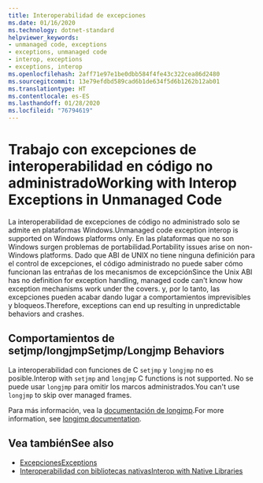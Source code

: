 ```yaml
---
title: Interoperabilidad de excepciones
ms.date: 01/16/2020
ms.technology: dotnet-standard
helpviewer_keywords:
- unmanaged code, exceptions
- exceptions, unmanaged code
- interop, exceptions
- exceptions, interop
ms.openlocfilehash: 2aff71e97e1be0dbb584f4fe43c322cea86d2480
ms.sourcegitcommit: 13e79efdbd589cad6b1de634f5d6b1262b12ab01
ms.translationtype: HT
ms.contentlocale: es-ES
ms.lasthandoff: 01/28/2020
ms.locfileid: "76794619"
---
```

# <a name="working-with-interop-exceptions-in-unmanaged-code"></a><span data-ttu-id="5dcab-102">Trabajo con excepciones de interoperabilidad en código no administrado</span><span class="sxs-lookup"><span data-stu-id="5dcab-102">Working with Interop Exceptions in Unmanaged Code</span></span>

<span data-ttu-id="5dcab-103">La interoperabilidad de excepciones de código no administrado solo se admite en plataformas Windows.</span><span class="sxs-lookup"><span data-stu-id="5dcab-103">Unmanaged code exception interop is supported on Windows platforms only.</span></span> <span data-ttu-id="5dcab-104">En las plataformas que no son Windows surgen problemas de portabilidad.</span><span class="sxs-lookup"><span data-stu-id="5dcab-104">Portability issues arise on non-Windows platforms.</span></span> <span data-ttu-id="5dcab-105">Dado que ABI de UNIX no tiene ninguna definición para el control de excepciones, el código administrado no puede saber cómo funcionan las entrañas de los mecanismos de excepción</span><span class="sxs-lookup"><span data-stu-id="5dcab-105">Since the Unix ABI has no definition for exception handling, managed code can't know how exception mechanisms work under the covers.</span></span> <span data-ttu-id="5dcab-106">y, por lo tanto, las excepciones pueden acabar dando lugar a comportamientos imprevisibles y bloqueos.</span><span class="sxs-lookup"><span data-stu-id="5dcab-106">Therefore, exceptions can end up resulting in unpredictable behaviors and crashes.</span></span>

## <a name="setjmplongjmp-behaviors"></a><span data-ttu-id="5dcab-107">Comportamientos de setjmp/longjmp</span><span class="sxs-lookup"><span data-stu-id="5dcab-107">Setjmp/Longjmp Behaviors</span></span>

<span data-ttu-id="5dcab-108">La interoperabilidad con funciones de C `setjmp` y `longjmp` no es posible.</span><span class="sxs-lookup"><span data-stu-id="5dcab-108">Interop with `setjmp` and `longjmp` C functions is not supported.</span></span> <span data-ttu-id="5dcab-109">No se puede usar `longjmp` para omitir los marcos administrados.</span><span class="sxs-lookup"><span data-stu-id="5dcab-109">You can't use `longjmp` to skip over managed frames.</span></span>

<span data-ttu-id="5dcab-110">Para más información, vea la [documentación de longjmp](https://docs.microsoft.com/cpp/c-runtime-library/reference/longjmp).</span><span class="sxs-lookup"><span data-stu-id="5dcab-110">For more information, see [longjmp documentation](https://docs.microsoft.com/cpp/c-runtime-library/reference/longjmp).</span></span>

## <a name="see-also"></a><span data-ttu-id="5dcab-111">Vea también</span><span class="sxs-lookup"><span data-stu-id="5dcab-111">See also</span></span>

- [<span data-ttu-id="5dcab-112">Excepciones</span><span class="sxs-lookup"><span data-stu-id="5dcab-112">Exceptions</span></span>](index.md)
- [<span data-ttu-id="5dcab-113">Interoperabilidad con bibliotecas nativas</span><span class="sxs-lookup"><span data-stu-id="5dcab-113">Interop with Native Libraries</span></span>](https://www.mono-project.com/docs/advanced/pinvoke/#runtime-exception-propagation)
